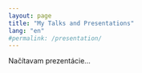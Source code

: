 ```yaml
---
layout: page
title: "My Talks and Presentations"
lang: "en"
#permalink: /presentation/
---
```


<link rel="stylesheet" href="/assets/css/presentations.css">

<div id="presentations-container">
    <p>Načítavam prezentácie...</p>
</div>

<script src="/assets/js/presentations.js"></script>
